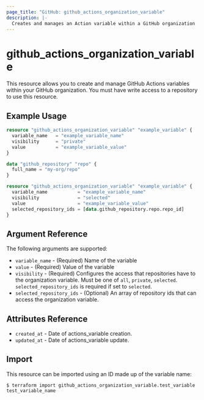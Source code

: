 ```yaml
---
page_title: "GitHub: github_actions_organization_variable"
description: |-
  Creates and manages an Action variable within a GitHub organization
---
```


# github_actions_organization_variable

This resource allows you to create and manage GitHub Actions variables within your GitHub organization. You must have write access to a repository to use this resource.

## Example Usage

```terraform
resource "github_actions_organization_variable" "example_variable" {
  variable_name   = "example_variable_name"
  visibility      = "private"
  value           = "example_variable_value"
}
```

```terraform
data "github_repository" "repo" {
  full_name = "my-org/repo"
}

resource "github_actions_organization_variable" "example_variable" {
  variable_name           = "example_variable_name"
  visibility              = "selected"
  value                   = "example_variable_value"
  selected_repository_ids = [data.github_repository.repo.repo_id]
}
```

## Argument Reference

The following arguments are supported:

* `variable_name` - (Required) Name of the variable
* `value` - (Required) Value of the variable
* `visibility` - (Required) Configures the access that repositories have to the organization variable. Must be one of `all`, `private`, `selected`. `selected_repository_ids` is required if set to `selected`.
* `selected_repository_ids` - (Optional) An array of repository ids that can access the organization variable.

## Attributes Reference

* `created_at` - Date of actions_variable creation.
* `updated_at` - Date of actions_variable update.

## Import

This resource can be imported using an ID made up of the variable name:

```
$ terraform import github_actions_organization_variable.test_variable test_variable_name
```

